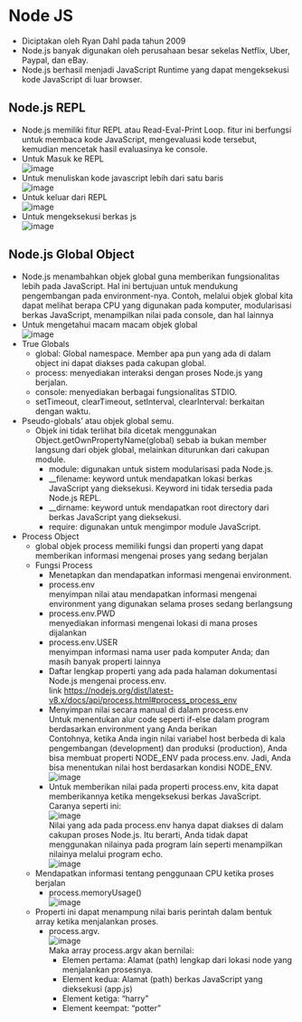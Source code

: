 # Node JS
- Diciptakan oleh Ryan Dahl pada tahun 2009
- Node.js banyak digunakan oleh perusahaan besar sekelas Netflix, Uber, Paypal, dan eBay.
- Node.js berhasil menjadi JavaScript Runtime yang dapat mengeksekusi kode JavaScript di luar browser.

## Node.js REPL
- Node.js memiliki fitur REPL atau Read-Eval-Print Loop. fitur ini berfungsi untuk membaca kode JavaScript, mengevaluasi kode tersebut, kemudian mencetak hasil evaluasinya ke console.
- Untuk Masuk ke REPL
  <br>![image](https://user-images.githubusercontent.com/85721388/225309111-db3acc98-dbef-42dd-9298-74315c5d4f80.png)
- Untuk menuliskan kode javascript lebih dari satu baris
  <br>![image](https://user-images.githubusercontent.com/85721388/225310121-2159533d-2d54-4aeb-ac0f-6adef34259bc.png)
- Untuk keluar dari REPL
  <br>![image](https://user-images.githubusercontent.com/85721388/225310477-34f22ce2-6a60-46d0-8c75-8644119141eb.png)
- Untuk mengeksekusi berkas js
  <br>![image](https://user-images.githubusercontent.com/85721388/225310866-bfaead61-3020-4e59-964f-9ad11a9fd2f0.png)

## Node.js Global Object
- Node.js menambahkan objek global guna memberikan fungsionalitas lebih pada JavaScript. Hal ini bertujuan untuk mendukung pengembangan pada environment-nya. Contoh, melalui objek global kita dapat melihat berapa CPU yang digunakan pada komputer, modularisasi berkas JavaScript, menampilkan nilai pada console, dan hal lainnya
- Untuk mengetahui macam macam objek global 
  <br>![image](https://user-images.githubusercontent.com/85721388/225312229-1fff83ed-b79d-4b93-b798-3d06551b722a.png)
- True Globals
  - global: Global namespace. Member apa pun yang ada di dalam object ini dapat diakses pada cakupan global.
  - process: menyediakan interaksi dengan proses Node.js yang berjalan.
  - console: menyediakan berbagai fungsionalitas STDIO.
  - setTimeout, clearTimeout, setInterval, clearInterval: berkaitan dengan waktu.
- Pseudo-globals’ atau objek global semu. 
  - Objek ini tidak terlihat bila dicetak menggunakan Object.getOwnPropertyName(global) sebab ia bukan member langsung dari objek global, melainkan diturunkan dari cakupan module.
    - module: digunakan untuk sistem modularisasi pada Node.js.
    - __filename: keyword untuk mendapatkan lokasi berkas JavaScript yang dieksekusi. Keyword ini tidak tersedia pada Node.js REPL.
    - __dirname: keyword untuk mendapatkan root directory dari berkas JavaScript yang dieksekusi.
    - require: digunakan untuk mengimpor module JavaScript.
- Process Object
  - global objek process memiliki fungsi dan properti yang dapat memberikan informasi mengenai proses yang sedang berjalan
  - Fungsi Process
    -  Menetapkan dan mendapatkan informasi mengenai environment.
      - process.env
        <br>menyimpan nilai atau mendapatkan informasi mengenai environment yang digunakan selama proses sedang berlangsung
      - process.env.PWD
        <br>menyediakan informasi mengenai lokasi di mana proses dijalankan
      - process.env.USER
        <br>menyimpan informasi nama user pada komputer Anda; dan masih banyak properti lainnya
      - Daftar lengkap properti yang ada pada halaman dokumentasi Node.js mengenai process.env.
        <br>link https://nodejs.org/dist/latest-v8.x/docs/api/process.html#process_process_env
      - Menyimpan nilai secara manual di dalam process.env
        <br>Untuk menentukan alur code seperti if-else dalam program berdasarkan environment yang Anda berikan
        <br>Contohnya, ketika Anda ingin nilai variabel host berbeda di kala pengembangan (development) dan produksi (production), Anda bisa membuat properti NODE_ENV pada process.env. Jadi, Anda bisa menentukan nilai host berdasarkan kondisi NODE_ENV.
        <br>![image](https://user-images.githubusercontent.com/85721388/225319170-74426f15-4da5-4bba-9a7e-910ed5be761c.png)
      - Untuk memberikan nilai pada properti process.env, kita dapat memberikannya ketika mengeksekusi berkas JavaScript. Caranya seperti ini:
        <br>![image](https://user-images.githubusercontent.com/85721388/225320339-1253a3b1-e190-44fb-84bc-76d6830ee107.png)
        <br>Nilai yang ada pada process.env hanya dapat diakses di dalam cakupan proses Node.js. Itu berarti, Anda tidak dapat menggunakan nilainya pada program lain seperti menampilkan nilainya melalui program echo.
        <br>![image](https://user-images.githubusercontent.com/85721388/225320463-dcc58afc-4176-4cd4-9495-973d5d8702db.png)
   - Mendapatkan informasi tentang penggunaan CPU ketika proses berjalan 
      - process.memoryUsage()
        <br>![image](https://user-images.githubusercontent.com/85721388/225322147-3d10c376-0506-4279-9926-e7e99de5b619.png)
   - Properti ini dapat menampung nilai baris perintah dalam bentuk array ketika menjalankan proses. 
      - process.argv.
        <br>![image](https://user-images.githubusercontent.com/85721388/225322403-b878660a-d22a-443b-8060-de5af6dec285.png)
        <br>Maka array process.argv akan bernilai:
        - Elemen pertama: Alamat (path) lengkap dari lokasi node yang menjalankan prosesnya. 
        - Element kedua: Alamat (path) berkas JavaScript yang dieksekusi (app.js) 
        - Element ketiga: “harry”
        - Element keempat: “potter”

  
   

